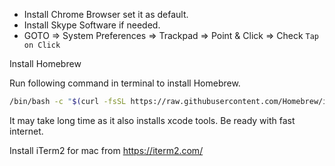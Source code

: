 - Install Chrome Browser set it as default.
- Install Skype Software if needed.
- GOTO => System Preferences => Trackpad => Point & Click => Check `Tap on Click`


Install Homebrew

Run following command in terminal to install Homebrew.

```bash
/bin/bash -c "$(curl -fsSL https://raw.githubusercontent.com/Homebrew/install/HEAD/install.sh)"
```

It may take long time as it also installs xcode tools. Be ready with fast internet.


Install iTerm2 for mac from https://iterm2.com/
